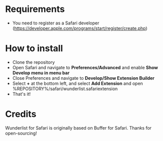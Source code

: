 # Requirements

* You need to register as a Safari developer (https://developer.apple.com/programs/start/register/create.php)

# How to install

* Clone the repository
* Open Safari and navigate to **Preferences/Advanced** and enable **Show Develop menu in menu bar**
* Close Preferences and navigate to **Develop/Show Extension Builder**
* Select **+** at the bottom left, and select **Add Extension** and open %REPOSITORY%/safari/wunderlist.safariextension
* That's it!

# Credits

Wunderlist for Safari is originally based on Buffer for Safari. Thanks for open-sourcing!